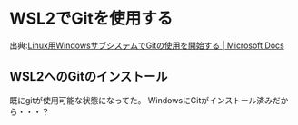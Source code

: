 # WSL2でGitを使用する

出典:[Linux用WindowsサブシステムでGitの使用を開始する | Microsoft Docs](https://docs.microsoft.com/ja-jp/windows/wsl/tutorials/wsl-git)

## WSL2へのGitのインストール

既にgitが使用可能な状態になってた。
WindowsにGitがインストール済みだから・・・？
